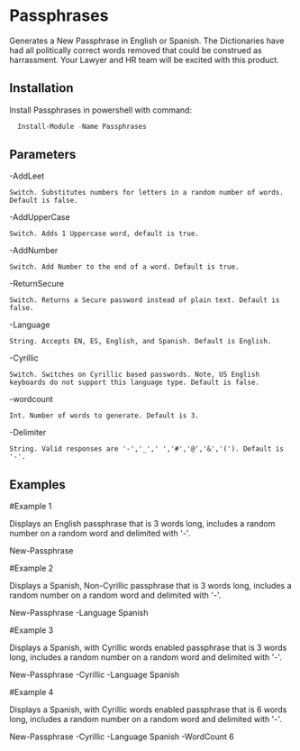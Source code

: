 # Passphrases
  Generates a New Passphrase in English or Spanish. The Dictionaries have had all politically correct words removed that could be construed as harrassment. Your Lawyer and HR team will be excited with this product.

## Installation

Install Passphrases in powershell with command:

```powershell
  Install-Module -Name Passphrases
```
    
    
## Parameters

-AddLeet

    Switch. Substitutes numbers for letters in a random number of words. Default is false.

-AddUpperCase

    Switch. Adds 1 Uppercase word, default is true.

-AddNumber

    Switch. Add Number to the end of a word. Default is true.

-ReturnSecure

    Switch. Returns a Secure password instead of plain text. Default is false.

-Language

    String. Accepts EN, ES, English, and Spanish. Default is English.

-Cyrillic

    Switch. Switches on Cyrillic based passwords. Note, US English keyboards do not support this language type. Default is false.

-wordcount

    Int. Number of words to generate. Default is 3.

-Delimiter

    String. Valid responses are '-','_',' ','#','@','&','('). Default is '-'.
## Examples

#Example 1

Displays an English passphrase that is 3 words long, includes a random number on a random word and delimited with '-'.

New-Passphrase

#Example 2

Displays a Spanish, Non-Cyrillic passphrase that is 3 words long, includes a random number on a random word and delimited with '-'.

New-Passphrase -Language Spanish

#Example 3

Displays a Spanish, with Cyrillic words enabled passphrase that is 3 words long, includes a random number on a random word and delimited with '-'.

New-Passphrase -Cyrillic -Language Spanish

 #Example 4

Displays a Spanish, with Cyrillic words enabled passphrase that is 6 words long, includes a random number on a random word and delimited with '-'.

New-Passphrase -Cyrillic -Language Spanish -WordCount 6
